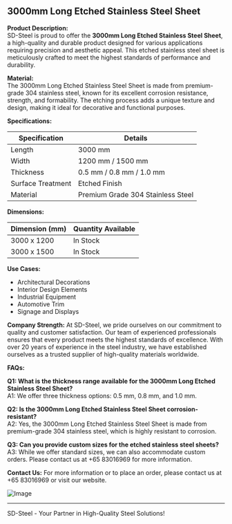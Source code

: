 ## 3000mm Long Etched Stainless Steel Sheet

**Product Description:**  
SD-Steel is proud to offer the **3000mm Long Etched Stainless Steel Sheet**, a high-quality and durable product designed for various applications requiring precision and aesthetic appeal. This etched stainless steel sheet is meticulously crafted to meet the highest standards of performance and durability.

**Material:**  
The 3000mm Long Etched Stainless Steel Sheet is made from premium-grade 304 stainless steel, known for its excellent corrosion resistance, strength, and formability. The etching process adds a unique texture and design, making it ideal for decorative and functional purposes.

**Specifications:**

| Specification       | Details                       |
|---------------------|-------------------------------|
| Length              | 3000 mm                       |
| Width               | 1200 mm / 1500 mm             |
| Thickness           | 0.5 mm / 0.8 mm / 1.0 mm      |
| Surface Treatment   | Etched Finish                 |
| Material            | Premium Grade 304 Stainless Steel |

**Dimensions:**

| Dimension (mm) | Quantity Available |
|----------------|--------------------|
| 3000 x 1200     | In Stock           |
| 3000 x 1500     | In Stock           |

**Use Cases:**
- Architectural Decorations
- Interior Design Elements
- Industrial Equipment
- Automotive Trim
- Signage and Displays

**Company Strength:**
At SD-Steel, we pride ourselves on our commitment to quality and customer satisfaction. Our team of experienced professionals ensures that every product meets the highest standards of excellence. With over 20 years of experience in the steel industry, we have established ourselves as a trusted supplier of high-quality materials worldwide.

**FAQs:**

**Q1: What is the thickness range available for the 3000mm Long Etched Stainless Steel Sheet?**  
A1: We offer three thickness options: 0.5 mm, 0.8 mm, and 1.0 mm.

**Q2: Is the 3000mm Long Etched Stainless Steel Sheet corrosion-resistant?**  
A2: Yes, the 3000mm Long Etched Stainless Steel Sheet is made from premium-grade 304 stainless steel, which is highly resistant to corrosion.

**Q3: Can you provide custom sizes for the etched stainless steel sheets?**  
A3: While we offer standard sizes, we can also accommodate custom orders. Please contact us at +65 83016969 for more information.

**Contact Us:**
For more information or to place an order, please contact us at +65 83016969 or visit our website.  

![Image](https://github.com/user-attachments/assets/2567258e-e124-4816-932d-1809bd27ef0b)

---

SD-Steel - Your Partner in High-Quality Steel Solutions!